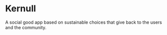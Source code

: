 # Kernull
A social good app based on sustainable choices that give back to the users and the community.
